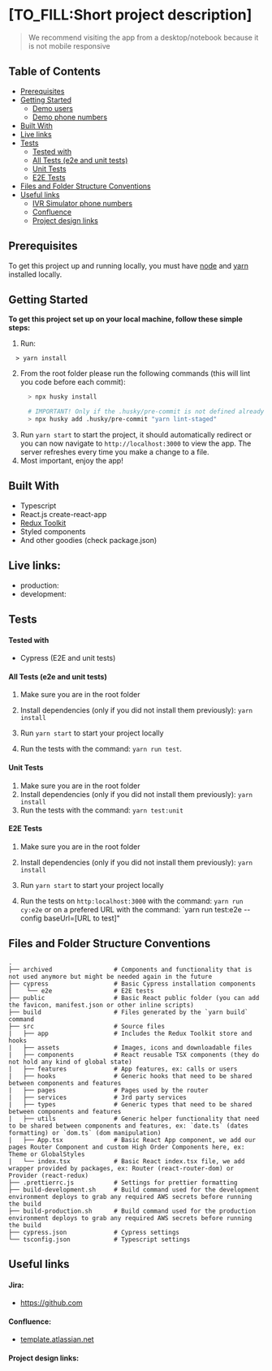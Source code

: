 # [TO_FILL:Short project description]

> We recommend visiting the app from a desktop/notebook because it is not mobile responsive
> 
<!-- 
## Core functionality
****
- Users can securely login in the app
- Users can add call through a form or by uploading a CSV file
- Users can filter/sort/search the call list
- Users can start calls and see the transcript of the conversation between the Virtual Agent and the contact
- Users can listen the audio stream of the conversation
- Users can edit/ignore Virtual Agents responses, they can Take Over the conversation or Transfer the call to their phone number
- Users can collect valuable information when the call ends -->
  ## Table of Contents
  - [Prerequisites](#prerequisites)
  - [Getting Started](#getting-started)
      - [Demo users](#demo-users)
      - [Demo phone numbers](#demo-phone-numbers)
  - [Built With](#built-with)
  - [Live links](#live-links)
  - [Tests](#tests)
      - [Tested with](#tested-with)
      - [All Tests (e2e and unit tests)](#all-tests-e2e-and-unit-tests)
      - [Unit Tests](#unit-tests)
      - [E2E Tests](#e2e-tests)
  - [Files and Folder Structure Conventions](#files-and-folder-structure-conventions)
  - [Useful links](#useful-links)
      - [IVR Simulator phone numbers](#ivr-simulator-phone-numbers)
      - [Confluence](#confluence)
      - [Project design links](#project-design-links)

## Prerequisites

To get this project up and running locally, you must have [node](https://nodejs.org/en/) and [yarn](https://yarnpkg.com/) installed locally.

## Getting Started
**To get this project set up on your local machine, follow these simple steps:**
1. Run:
```
  > yarn install
```
2. From the root folder please run the following commands (this will lint you code before each commit):
    ```bash
      > npx husky install

      # IMPORTANT! Only if the .husky/pre-commit is not defined already or it does not contain `yarn lint-staged`
      > npx husky add .husky/pre-commit "yarn lint-staged"
    ```
3. Run `yarn start` to start the project, it should automatically redirect or you can now navigate to `http://localhost:3000` to view the app. The server refreshes every time you make a change to a file.<br>
4. Most important, enjoy the app!<br>

## Built With

- Typescript
- React.js create-react-app
- [Redux Toolkit](https://redux-toolkit.js.org/)
- Styled components
- And other goodies (check package.json)

## Live links:

- production: 
- development: 

<!-- ## Screenshot of the app.

![image](.github/images/capture.png) -->

## Tests
#### Tested with

- Cypress (E2E and unit tests)
<!-- - Jest (Unit tests)
- Selenium/Selenium Grid (Call load testing) -->

#### All Tests (e2e and unit tests)

1. Make sure you are in the root folder

2. Install dependencies (only if you did not install them previously): `yarn install`
   
3. Run `yarn start` to start your project locally

4. Run the tests with the command: `yarn run test`.

#### Unit Tests

1. Make sure you are in the root folder
2. Install dependencies (only if you did not install them previously): `yarn install`
3. Run the tests with the command: `yarn test:unit`

#### E2E Tests

1. Make sure you are in the root folder

2. Install dependencies (only if you did not install them previously): `yarn install`
   
3. Run `yarn start` to start your project locally

4. Run the tests on `http:localhost:3000` with the command: `yarn run cy:e2e` or on a prefered URL with the command: `yarn run test:e2e --config baseUrl=[URL to test]"

## Files and Folder Structure Conventions

    .
    ├── archived                 # Components and functionality that is not used anymore but might be needed again in the future
    ├── cypress                  # Basic Cypress installation components
    │    └── e2e                 # E2E tests
    ├── public                   # Basic React public folder (you can add the favicon, manifest.json or other inline scripts)
    ├── build                    # Files generated by the `yarn build` command
    ├── src                      # Source files
    |   ├── app                  # Includes the Redux Toolkit store and hooks
    |   ├── assets               # Images, icons and downloadable files
    |   ├── components           # React reusable TSX components (they do not hold any kind of global state)
    |   ├── features             # App features, ex: calls or users
    |   ├── hooks                # Generic hooks that need to be shared between components and features
    |   ├── pages                # Pages used by the router
    |   ├── services             # 3rd party services
    |   ├── types                # Generic types that need to be shared between components and features
    |   ├── utils                # Generic helper functionality that need to be shared between components and features, ex: `date.ts` (dates formatting) or `dom.ts` (dom manipulation)
    |   ├── App.tsx              # Basic React App component, we add our pages Router Component and custom High Order Components here, ex: Theme or GlobalStyles 
    |   └── index.tsx            # Basic React index.tsx file, we add wrapper provided by packages, ex: Router (react-router-dom) or Provider (react-redux)
    ├── .prettierrc.js           # Settings for prettier formatting
    ├── build-development.sh     # Build command used for the development environment deploys to grab any required AWS secrets before running the build
    ├── build-production.sh      # Build command used for the production environment deploys to grab any required AWS secrets before running the build
    ├── cypress.json             # Cypress settings
    └── tsconfig.json            # Typescript settings

## Useful links
#### Jira:
- https://github.com

#### Confluence:

- [template.atlassian.net](https://github.com)

#### Project design links:
